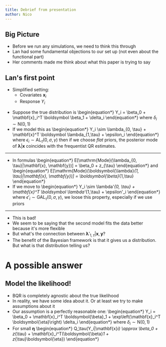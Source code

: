 ```yaml
---
title: Debrief from presentation
author: Nico
---
```


## Big Picture

- Before we run any simulations, we need to think this through
- Lan had some fundamental objections to our set up (not even about the functional part)
- Her comments made me think about what this paper is trying to say

<!-- ## Let's take a step back -->

## Lan's first point 

- Simplified setting:
    - Covariates $\mathbf{x}_i$
    - Response $Y_i$

<!-- - One of Lan's question was about why GAL over AL? She has a point 
    - If we assume 
        \begin{equation*}
        Y_i \sim f_{\mathrm{AL}_\tau}(\lambda_{0, \tau} + \mathbf{x}^T \boldsymbol \lambda_{1, \tau}, \sigma)
        \end{equation*} 
        then the MLE estimators for $\boldsymbol \lambda$ are the same estimates that we obtain in frequentist QR
    - We move away from that by saying that we're now going to assume 
        \begin{equation*}
        Y_i \sim \lambda_{0, \tau} + \mathbf{x}^T \boldsymbol \lambda_{1,\tau} + \epsilon_i
        \end{equation*}
        where $\epsilon_i \sim \mathrm{GAL}_\tau(0, \sigma, \gamma)$ -->

<!-- ## Lan's first point -->

<!-- - By moving away, we have lost the connection with the frequentist estimates 
- We say: since $Q_\tau(\epsilon_i) = 0$, so we still have 
    $Q_\tau(Y_i|\mathbf{x}_i) = \lambda_{0, \tau} + \mathbf{x}^T \boldsymbol \lambda_{1,\tau}$
- To which Lan replied: any distribution for $\epsilon_i$ with the property $Q_\tau(\epsilon_i) = 0$ will give you that. 
- What does $\mathrm{GAL}_\tau$ offer that $\mathrm{N}(0,1) - q_{.25}$ doesn't?
- We can only reply: it's what has been done, it's what has been used and seems to work
- No theoretical reason
- It is a fundamental problem with BQR: we need a likelihood, and we pick it in a rather arbitrary way -->
<!-- 
## A concrete example  -->

- Suppose the true distribution is 
    \begin{equation*}
    Y_i = \beta_0 + \mathbf{x}_i^T \boldsymbol \beta_1 + \delta_i
    \end{equation*}
    where $\delta_i \sim \mathrm{N}(0,1)$
- If we model this as 
    \begin{equation*}
    Y_i \sim \lambda_{0, \tau} + \mathbf{x}^T \boldsymbol \lambda_{1,\tau} + \epsilon_i
    \end{equation*}
    where $\epsilon_i \sim \mathrm{AL}_\tau(0, \sigma, \gamma)$ then if we choose *flat* priors, the posterior mode of $\boldsymbol\lambda | \mathbf x$ coincides with the frequentist QR estimates. 

---

- In formulas 
    \begin{equation*}
    E[\mathrm{Mode}(\lambda_{0, \tau}|\mathbf{x}, \mathbf{y})] = \beta_0 + z_{\tau} 
    \end{equation*}
    and 
    \begin{equation*}
    E[\mathrm{Mode}(\boldsymbol{\lambda}_{1, \tau}|\mathbf{x}, \mathbf{y})] = \boldsymbol{\beta}_{1,\tau}
    \end{equation*}
- If we move to 
    \begin{equation*}
    Y_i \sim \lambda'_{0, \tau} + \mathbf{x}^T \boldsymbol \lambda'_{1,\tau} + \epsilon'_i
    \end{equation*}
    where $\epsilon'_i \sim \mathrm{GAL}_\tau(0, \sigma, \gamma)$, we loose this property, especially if we use priors

---

- This is bad! 
- We seem to be saying that the second model fits the data better because it's more flexible
- But what's the connection between $\boldsymbol{\lambda}'_{1,\tau}| \mathbf{x}, \mathbf{y}$?
- The benefit of the Bayesian framework is that it gives us a distribution. But what is that distribution telling us?

# A possible answer 

## Model the likelihood!

- BQR is completely agnostic about the true likelihood
- In reality, we have some idea about it. Or at least we try to make assumptions about it
- Our assumption is a perfectly reasonable one:
    \begin{equation*}
    Y_i = \beta_0 + \mathbf{x}_i^T \boldsymbol{\beta}_1 + \exp\left(\mathbf{x}_i^T \boldsymbol{\eta}\right) \delta_i
    \end{equation*}
    where $\delta_i \sim \mathrm{N}(0,1)$
- For small $\mathbf{\eta}$
    \begin{equation*}
    Q_\tau(Y_i|\mathbf{x}_i) \approx \beta_0 + z_{\tau} + \mathbf{x}_i^T(\boldsymbol{\beta}_1 + z_{\tau}\boldsymbol{\eta})
    \end{equation*}





